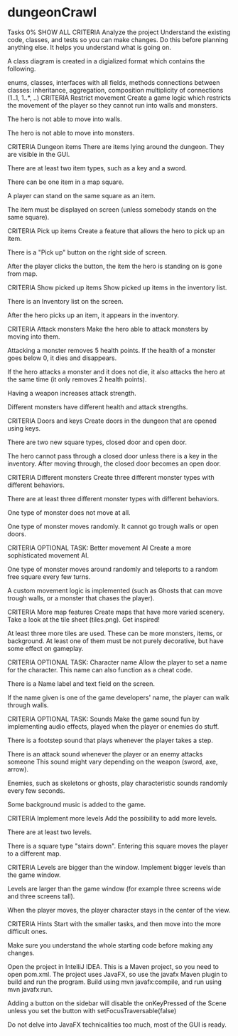 # dungeonCrawl
Tasks
0%
SHOW ALL CRITERIA
Analyze the project
Understand the existing code, classes, and tests so you can make changes. Do this before planning anything else. It helps you understand what is going on.

A class diagram is created in a digialized format which contains the following.

enums, classes, interfaces with all fields, methods
connections between classes: inheritance, aggregation, composition
multiplicity of connections (1..1, 1..*, ..)
CRITERIA
Restrict movement
Create a game logic which restricts the movement of the player so they cannot run into walls and monsters.

The hero is not able to move into walls.

The hero is not able to move into monsters.

CRITERIA
Dungeon items
There are items lying around the dungeon. They are visible in the GUI.

There are at least two item types, such as a key and a sword.

There can be one item in a map square.

A player can stand on the same square as an item.

The item must be displayed on screen (unless somebody stands on the same square).

CRITERIA
Pick up items
Create a feature that allows the hero to pick up an item.

There is a "Pick up" button on the right side of screen.

After the player clicks the button, the item the hero is standing on is gone from map.

CRITERIA
Show picked up items
Show picked up items in the inventory list.

There is an Inventory list on the screen.

After the hero picks up an item, it appears in the inventory.

CRITERIA
Attack monsters
Make the hero able to attack monsters by moving into them.

Attacking a monster removes 5 health points. If the health of a monster goes below 0, it dies and disappears.

If the hero attacks a monster and it does not die, it also attacks the hero at the same time (it only removes 2 health points).

Having a weapon increases attack strength.

Different monsters have different health and attack strengths.

CRITERIA
Doors and keys
Create doors in the dungeon that are opened using keys.

There are two new square types, closed door and open door.

The hero cannot pass through a closed door unless there is a key in the inventory. After moving through, the closed door becomes an open door.

CRITERIA
Different monsters
Create three different monster types with different behaviors.

There are at least three different monster types with different behaviors.

One type of monster does not move at all.

One type of monster moves randomly. It cannot go trough walls or open doors.

CRITERIA
OPTIONAL TASK:
Better movement AI
Create a more sophisticated movement AI.

One type of monster moves around randomly and teleports to a random free square every few turns.

A custom movement logic is implemented (such as Ghosts that can move trough walls, or a monster that chases the player).

CRITERIA
More map features
Create maps that have more varied scenery. Take a look at the tile sheet (tiles.png). Get inspired!

At least three more tiles are used. These can be more monsters, items, or background. At least one of them must be not purely decorative, but have some effect on gameplay.

CRITERIA
OPTIONAL TASK:
Character name
Allow the player to set a name for the character. This name can also function as a cheat code.

There is a Name label and text field on the screen.

If the name given is one of the game developers' name, the player can walk through walls.

CRITERIA
OPTIONAL TASK:
Sounds
Make the game sound fun by implementing audio effects, played when the player or enemies do stuff.

There is a footstep sound that plays whenever the player takes a step.

There is an attack sound whenever the player or an enemy attacks someone This sound might vary depending on the weapon (sword, axe, arrow).

Enemies, such as skeletons or ghosts, play characteristic sounds randomly every few seconds.

Some background music is added to the game.

CRITERIA
Implement more levels
Add the possibility to add more levels.

There are at least two levels.

There is a square type "stairs down". Entering this square moves the player to a different map.

CRITERIA
Levels are bigger than the window.
Implement bigger levels than the game window.

Levels are larger than the game window (for example three screens wide and three screens tall).

When the player moves, the player character stays in the center of the view.

CRITERIA
Hints
Start with the smaller tasks, and then move into the more difficult ones.

Make sure you understand the whole starting code before making any changes.

Open the project in IntelliJ IDEA. This is a Maven project, so you need to open pom.xml. The project uses JavaFX, so use the javafx Maven plugin to build and run the program. Build using mvn javafx:compile, and run using mvn javafx:run.

Adding a button on the sidebar will disable the onKeyPressed of the Scene unless you set the button with setFocusTraversable(false)

Do not delve into JavaFX technicalities too much, most of the GUI is ready.
